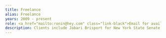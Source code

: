 ```yaml
---
title: Freelance
alias: Freelance
years: 2009 - present
role: <a href="mailto:ronin@hey.com" class="link-black">Email for availability</a>
description: Clients include Jabari Brisport for New York State Senate, Refinery29, Prime Corner Baltimore, Splice, Jim James, Preservation Hall Jazz Band, Panic! at the Disco, DK the Punisher, Fat Tony, Butch Dawson
---
```


